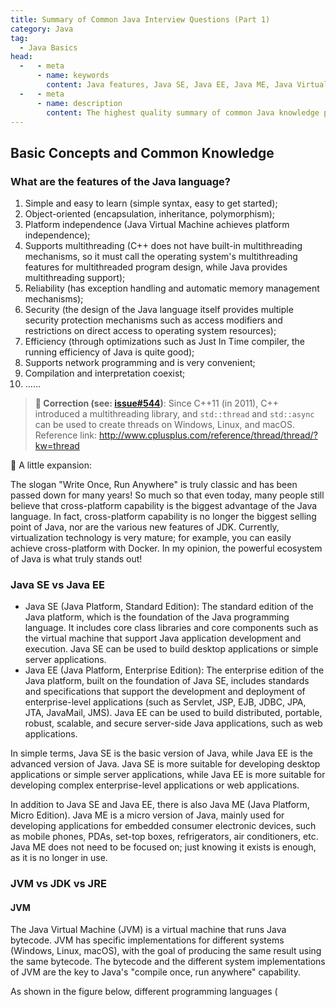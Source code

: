 ```yaml
---
title: Summary of Common Java Interview Questions (Part 1)
category: Java
tag:
  - Java Basics
head:
  -   - meta
      - name: keywords
        content: Java features, Java SE, Java EE, Java ME, Java Virtual Machine, JVM, JDK, JRE, bytecode, Java compilation and interpretation, AOT compilation, cloud-native, AOT vs JIT comparison, GraalVM, differences between Oracle JDK and OpenJDK, OpenJDK, LTS support, multithreading support, static variables, differences between member variables and local variables, wrapper type caching mechanism, autoboxing and unboxing, floating-point precision loss, BigDecimal, Java basic data types, Java identifiers and keywords, shift operators, Java comments, static methods and instance methods, method overloading and overriding, variable-length parameters, Java performance optimization
  -   - meta
      - name: description
        content: The highest quality summary of common Java knowledge points and interview questions on the internet, hoping to be helpful to you!
---
```


<!-- @include: @small-advertisement.snippet.md -->

## Basic Concepts and Common Knowledge

### What are the features of the Java language?

1. Simple and easy to learn (simple syntax, easy to get started);
1. Object-oriented (encapsulation, inheritance, polymorphism);
1. Platform independence (Java Virtual Machine achieves platform independence);
1. Supports multithreading (C++ does not have built-in multithreading mechanisms, so it must call the operating system's multithreading features for multithreaded program design, while Java provides multithreading support);
1. Reliability (has exception handling and automatic memory management mechanisms);
1. Security (the design of the Java language itself provides multiple security protection mechanisms such as access modifiers and restrictions on direct access to operating system resources);
1. Efficiency (through optimizations such as Just In Time compiler, the running efficiency of Java is quite good);
1. Supports network programming and is very convenient;
1. Compilation and interpretation coexist;
1. ……

> **🐛 Correction (see: [issue#544](https://github.com/Snailclimb/JavaGuide/issues/544))**: Since C++11 (in 2011), C++ introduced a multithreading library, and `std::thread` and `std::async` can be used to create threads on Windows, Linux, and macOS. Reference link: <http://www.cplusplus.com/reference/thread/thread/?kw=thread>

🌈 A little expansion:

The slogan "Write Once, Run Anywhere" is truly classic and has been passed down for many years! So much so that even today, many people still believe that cross-platform capability is the biggest advantage of the Java language. In fact, cross-platform capability is no longer the biggest selling point of Java, nor are the various new features of JDK. Currently, virtualization technology is very mature; for example, you can easily achieve cross-platform with Docker. In my opinion, the powerful ecosystem of Java is what truly stands out!

### Java SE vs Java EE

- Java SE (Java Platform, Standard Edition): The standard edition of the Java platform, which is the foundation of the Java programming language. It includes core class libraries and core components such as the virtual machine that support Java application development and execution. Java SE can be used to build desktop applications or simple server applications.
- Java EE (Java Platform, Enterprise Edition): The enterprise edition of the Java platform, built on the foundation of Java SE, includes standards and specifications that support the development and deployment of enterprise-level applications (such as Servlet, JSP, EJB, JDBC, JPA, JTA, JavaMail, JMS). Java EE can be used to build distributed, portable, robust, scalable, and secure server-side Java applications, such as web applications.

In simple terms, Java SE is the basic version of Java, while Java EE is the advanced version of Java. Java SE is more suitable for developing desktop applications or simple server applications, while Java EE is more suitable for developing complex enterprise-level applications or web applications.

In addition to Java SE and Java EE, there is also Java ME (Java Platform, Micro Edition). Java ME is a micro version of Java, mainly used for developing applications for embedded consumer electronic devices, such as mobile phones, PDAs, set-top boxes, refrigerators, air conditioners, etc. Java ME does not need to be focused on; just knowing it exists is enough, as it is no longer in use.

### JVM vs JDK vs JRE

#### JVM

The Java Virtual Machine (JVM) is a virtual machine that runs Java bytecode. JVM has specific implementations for different systems (Windows, Linux, macOS), with the goal of producing the same result using the same bytecode. The bytecode and the different system implementations of JVM are the key to Java's "compile once, run anywhere" capability.

As shown in the figure below, different programming languages (
